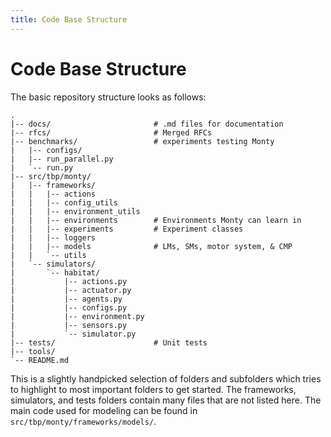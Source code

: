 ```yaml
---
title: Code Base Structure
---
```


# Code Base Structure

The basic repository structure looks as follows:

```
.
|-- docs/                       # .md files for documentation
|-- rfcs/                       # Merged RFCs
|-- benchmarks/                 # experiments testing Monty
|   |-- configs/
|   |-- run_parallel.py
|   `-- run.py
|-- src/tbp/monty/
|   |-- frameworks/
|   |   |-- actions
|   |   |-- config_utils
|   |   |-- environment_utils
|   |   |-- environments        # Environments Monty can learn in
|   |   |-- experiments         # Experiment classes
|   |   |-- loggers
|   |   |-- models              # LMs, SMs, motor system, & CMP
|   |   `-- utils
|   `-- simulators/
|       `-- habitat/
|           |-- actions.py
|           |-- actuator.py
|           |-- agents.py
|           |-- configs.py
|           |-- environment.py
|           |-- sensors.py
|           `-- simulator.py
|-- tests/                      # Unit tests
|-- tools/
`-- README.md
```

This is a slightly handpicked selection of folders and subfolders which tries to highlight to most important folders to get started.
The frameworks, simulators, and tests folders contain many files that are not listed here. The main code used for modeling can be found in `src/tbp/monty/frameworks/models/`. 
